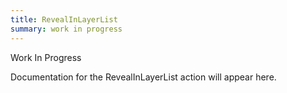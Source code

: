 ```yaml
---
title: RevealInLayerList
summary: work in progress
---
```


Work In Progress

Documentation for the RevealInLayerList action will appear here.